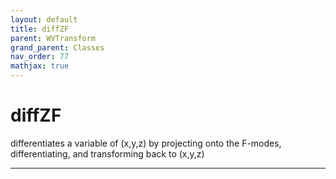 ```yaml
---
layout: default
title: diffZF
parent: WVTransform
grand_parent: Classes
nav_order: 77
mathjax: true
---
```


#  diffZF

differentiates a variable of (x,y,z) by projecting onto the F-modes, differentiating, and transforming back to (x,y,z)


---

